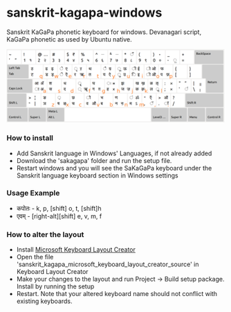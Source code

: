 # sanskrit-kagapa-windows
Sanskrit KaGaPa phonetic keyboard for windows. Devanagari script, KaGaPa phonetic as used by Ubuntu native.

![alt_layout](keyboard_layout.png)

### How to install
- Add Sanskrit language in Windows' Languages, if not already added
- Download the 'sakagapa' folder and run the setup file.
- Restart windows and you will see the SaKaGaPa keyboard under the Sanskrit language keyboard section in Windows settings

### Usage Example
- कपोतः - k, p, [shift] o, t, [shift]h
- एवम् - [right-alt][shift] e, v, m, f

### How to alter the layout
- Install [Microsoft Keyboard Layout Creator](https://www.microsoft.com/en-us/download/details.aspx?id=102134)
- Open the file 'sanskrit_kagapa_microsoft_keyboard_layout_creator_source' in Keyboard Layout Creator
- Make your changes to the layout and run Project -> Build setup package. Install by running the setup
- Restart. Note that your altered keyboard name should not conflict with existing keyboards.
